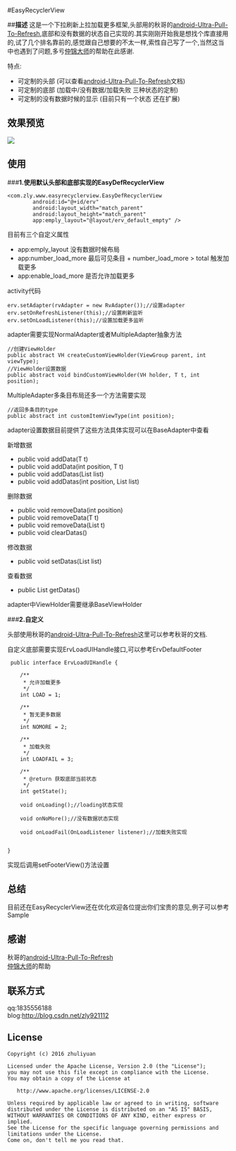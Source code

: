 #EasyRecyclerView

##**描述**
这是一个下拉刷新上拉加载更多框架,头部用的秋哥的[android-Ultra-Pull-To-Refresh](https://github.com/liaohuqiu/android-Ultra-Pull-To-Refresh),底部和没有数据的状态自己实现的.其实刚刚开始我是想找个库直接用的,试了几个排名靠前的,感觉跟自己想要的不太一样,索性自己写了一个,当然这当中也遇到了问题,多亏[仲锦大师](https://github.com/chenzj-king)的帮助在此感谢.

特点:
- 可定制的头部 (可以查看[android-Ultra-Pull-To-Refresh](https://github.com/liaohuqiu/android-Ultra-Pull-To-Refresh)文档)
- 可定制的底部 (加载中/没有数据/加载失败 三种状态的定制)
- 可定制的没有数据时候的显示 (目前只有一个状态 还在扩展)

## **效果预览**
![](http://of1ktyksz.bkt.clouddn.com/EasyRecyclerView.gif)

## **使用**
###**1.使用默认头部和底部实现的EasyDefRecyclerView**

    <com.zly.www.easyrecyclerview.EasyDefRecyclerView
            android:id="@+id/erv"
            android:layout_width="match_parent"
            android:layout_height="match_parent"
            app:emply_layout="@layout/erv_default_empty" />

目前有三个自定义属性
- app:emply_layout 没有数据时候布局
- app:number_load_more 最后可见条目 + number_load_more > total 触发加载更多
- app:enable_load_more 是否允许加载更多


activity代码

    erv.setAdapter(rvAdapter = new RvAdapter());//设置adapter
    erv.setOnRefreshListener(this);//设置刷新监听
    erv.setOnLoadListener(this);//设置加载更多监听

adapter需要实现NormalAdapter或者MultipleAdapter抽象方法

    //创建ViewHolder
    public abstract VH createCustomViewHolder(ViewGroup parent, int viewType);
    //ViewHolder设置数据
    public abstract void bindCustomViewHolder(VH holder, T t, int position);

MultipleAdapter多条目布局还多一个方法需要实现

    //返回多条目的type
    public abstract int customItemViewType(int position);

adapter设置数据目前提供了这些方法具体实现可以在BaseAdapter中查看

新增数据
- public void addData(T t)
- public void addData(int position, T t)
- public void addDatas(List<T> list)
- public void addDatas(int position, List<T> list)

删除数据
- public void removeData(int position)
- public void removeData(T t)
- public void removeData(List<T> t)
- public void clearDatas()

修改数据
- public void setDatas(List<T> list)

查看数据
- public List<T> getDatas()

adapter中ViewHolder需要继承BaseViewHolder

###**2.自定义**

头部使用秋哥的[android-Ultra-Pull-To-Refresh](https://github.com/liaohuqiu/android-Ultra-Pull-To-Refresh)这里可以参考秋哥的文档.

自定义底部需要实现ErvLoadUIHandle接口,可以参考ErvDefaultFooter

     public interface ErvLoadUIHandle {

        /**
         * 允许加载更多
         */
        int LOAD = 1;

        /**
         * 暂无更多数据
         */
        int NOMORE = 2;

        /**
         * 加载失败
         */
        int LOADFAIL = 3;

        /**
         * @return 获取底部当前状态
         */
        int getState();

        void onLoading();//loading状态实现

        void onNoMore();//没有数据状态实现

        void onLoadFail(OnLoadListener listener);//加载失败实现


    }

实现后调用setFooterView()方法设置

## **总结**
目前还在EasyRecyclerView还在优化欢迎各位提出你们宝贵的意见,例子可以参考Sample

## **感谢**
秋哥的[android-Ultra-Pull-To-Refresh](https://github.com/liaohuqiu/android-Ultra-Pull-To-Refresh)</br>
[仲锦大师](https://github.com/chenzj-king)的帮助

## **联系方式**
qq:1835556188</br>
blog:http://blog.csdn.net/zly921112</br>

## **License**
    Copyright (c) 2016 zhuliyuan

    Licensed under the Apache License, Version 2.0 (the "License");
    you may not use this file except in compliance with the License.
    You may obtain a copy of the License at

       http://www.apache.org/licenses/LICENSE-2.0

    Unless required by applicable law or agreed to in writing, software
    distributed under the License is distributed on an "AS IS" BASIS,
    WITHOUT WARRANTIES OR CONDITIONS OF ANY KIND, either express or implied.
    See the License for the specific language governing permissions and
    limitations under the License.
    Come on, don't tell me you read that.
